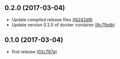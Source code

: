 ## 0.2.0 (2017-03-04)
- Update compiled release files [(f4242d9)](f4242d942bc99a565ca402b44f77aee7e76d9873)
- Update version 0.2.0 of docker container [(6c7fbdb)](6c7fbdbf6ece828c6019c48a660f4a6529657ca8)

## 0.1.0 (2017-03-04)
- first release [(02c787a)](02c787a16ccd9591840c0b8c00cdf9701187a2b0)
